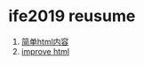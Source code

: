 # ife2019 reusume
1. [简单html内容](https://irwenjing.github.io/ife2019/resume/html/index.html)
2. [improve html](https://irwenjing.github.io/ife2019/resume/html/index.html)

